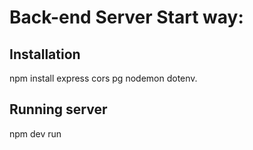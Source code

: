 # Back-end Server Start way:

## Installation 
npm install express cors pg nodemon dotenv.

## Running server
npm dev run